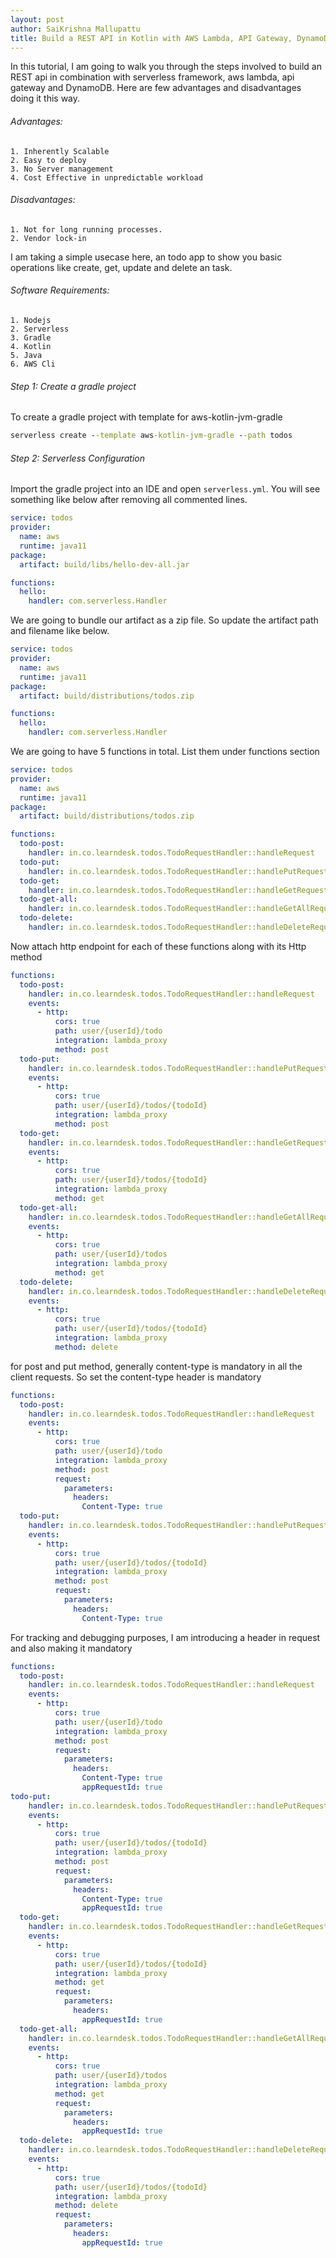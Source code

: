 ```yaml
---
layout: post
author: SaiKrishna Mallupattu
title: Build a REST API in Kotlin with AWS Lambda, API Gateway, DynamoDB and Serverless Framework | Amazon Web Services
---
```


In this tutorial, I am going to walk you through the steps involved to build an REST api in combination with serverless framework, aws lambda, api gateway and DynamoDB. Here are few advantages and disadvantages doing it this way.

###### Advantages:

    1. Inherently Scalable
    2. Easy to deploy 
    3. No Server management
    4. Cost Effective in unpredictable workload

###### Disadvantages:
    1. Not for long running processes.
    2. Vendor lock-in

I am taking a simple usecase here, an todo app to show you basic operations like create, get, update and delete an task.

###### Software Requirements:
    1. Nodejs
    2. Serverless
    3. Gradle
    4. Kotlin
    5. Java
    6. AWS Cli

###### Step 1: Create a gradle project
To create a gradle project with template for aws-kotlin-jvm-gradle
```cmd 
serverless create --template aws-kotlin-jvm-gradle --path todos
```
###### Step 2: Serverless Configuration
Import the gradle project into an IDE and open `serverless.yml`. You will see something like below after removing all commented lines.

```yaml
service: todos
provider:
  name: aws
  runtime: java11
package:
  artifact: build/libs/hello-dev-all.jar

functions:
  hello:
    handler: com.serverless.Handler

```

We are going to bundle our artifact as a zip file. So update the artifact path and filename like below.

```yaml
service: todos
provider:
  name: aws
  runtime: java11
package:
  artifact: build/distributions/todos.zip

functions:
  hello:
    handler: com.serverless.Handler

```

We are going to have 5 functions in total. List them under functions section

```yaml
service: todos
provider:
  name: aws
  runtime: java11
package:
  artifact: build/distributions/todos.zip

functions:
  todo-post:
    handler: in.co.learndesk.todos.TodoRequestHandler::handleRequest
  todo-put:
    handler: in.co.learndesk.todos.TodoRequestHandler::handlePutRequest
  todo-get:
    handler: in.co.learndesk.todos.TodoRequestHandler::handleGetRequest
  todo-get-all:
    handler: in.co.learndesk.todos.TodoRequestHandler::handleGetAllRequest
  todo-delete:
    handler: in.co.learndesk.todos.TodoRequestHandler::handleDeleteRequest
```

Now attach http endpoint for each of these functions along with its Http method

```yaml
functions:
  todo-post:
    handler: in.co.learndesk.todos.TodoRequestHandler::handleRequest
    events:
      - http:
          cors: true
          path: user/{userId}/todo
          integration: lambda_proxy
          method: post
  todo-put:
    handler: in.co.learndesk.todos.TodoRequestHandler::handlePutRequest
    events:
      - http:
          cors: true
          path: user/{userId}/todos/{todoId}
          integration: lambda_proxy
          method: post
  todo-get:
    handler: in.co.learndesk.todos.TodoRequestHandler::handleGetRequest
    events:
      - http:
          cors: true
          path: user/{userId}/todos/{todoId}
          integration: lambda_proxy
          method: get
  todo-get-all:
    handler: in.co.learndesk.todos.TodoRequestHandler::handleGetAllRequest
    events:
      - http:
          cors: true
          path: user/{userId}/todos
          integration: lambda_proxy
          method: get
  todo-delete:
    handler: in.co.learndesk.todos.TodoRequestHandler::handleDeleteRequest
    events:
      - http:
          cors: true
          path: user/{userId}/todos/{todoId}
          integration: lambda_proxy
          method: delete
```

for post and put method, generally content-type is mandatory in all the client requests. So set the content-type header is mandatory

```yaml
functions:
  todo-post:
    handler: in.co.learndesk.todos.TodoRequestHandler::handleRequest
    events:
      - http:
          cors: true
          path: user/{userId}/todo
          integration: lambda_proxy
          method: post
          request:
            parameters:
              headers:
                Content-Type: true
  todo-put:
    handler: in.co.learndesk.todos.TodoRequestHandler::handlePutRequest
    events:
      - http:
          cors: true
          path: user/{userId}/todos/{todoId}
          integration: lambda_proxy
          method: post
          request:
            parameters:
              headers:
                Content-Type: true
```

For tracking and debugging purposes, I am introducing a header in request and also making it mandatory


```yaml
functions:
  todo-post:
    handler: in.co.learndesk.todos.TodoRequestHandler::handleRequest
    events:
      - http:
          cors: true
          path: user/{userId}/todo
          integration: lambda_proxy
          method: post
          request:
            parameters:
              headers:
                Content-Type: true
                appRequestId: true
todo-put:
    handler: in.co.learndesk.todos.TodoRequestHandler::handlePutRequest
    events:
      - http:
          cors: true
          path: user/{userId}/todos/{todoId}
          integration: lambda_proxy
          method: post
          request:
            parameters:
              headers:
                Content-Type: true          
                appRequestId: true
  todo-get:
    handler: in.co.learndesk.todos.TodoRequestHandler::handleGetRequest
    events:
      - http:
          cors: true
          path: user/{userId}/todos/{todoId}
          integration: lambda_proxy
          method: get
          request:
            parameters:
              headers:
                appRequestId: true
  todo-get-all:
    handler: in.co.learndesk.todos.TodoRequestHandler::handleGetAllRequest
    events:
      - http:
          cors: true
          path: user/{userId}/todos
          integration: lambda_proxy
          method: get
          request:
            parameters:
              headers:
                appRequestId: true
  todo-delete:
    handler: in.co.learndesk.todos.TodoRequestHandler::handleDeleteRequest
    events:
      - http:
          cors: true
          path: user/{userId}/todos/{todoId}
          integration: lambda_proxy
          method: delete
          request:
            parameters:
              headers:
                appRequestId: true
```
